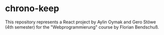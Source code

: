 # chrono-keep
This repository represents a React project by Aylin Oymak and Gero Stöwe (4th semester) for the "Webprogrammierung" course by Florian Bendschuß.
